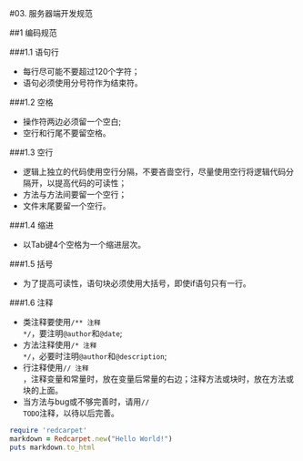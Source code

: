 #03. 服务器端开发规范

##1 编码规范

###1.1 语句行

  * 每行尽可能不要超过120个字符；
  * 语句必须使用分号符作为结束符。
  
###1.2 空格
  
  * 操作符两边必须留一个空白;
  * 空行和行尾不要留空格。
 
###1.3 空行

  * 逻辑上独立的代码使用空行分隔，不要吝啬空行，尽量使用空行将逻辑代码分隔开，以提高代码的可读性；
  * 方法与方法间要留一个空行；
  * 文件末尾要留一个空行。

###1.4 缩进
  
  * 以Tab键4个空格为一个缩进层次。

###1.5 括号

  * 为了提高可读性，语句块必须使用大括号，即使if语句只有一行。 
 
###1.6 注释
 
  * 类注释要使用<code>/** 注释 */</code>，要注明<code>@author</code>和<code>@date</code>;
  * 方法注释使用<code>/* 注释 */</code>，必要时注明<code>@author</code>和<code>@description</code>;
  * 行注释使用<code>// 注释 </code>，注释变量和常量时，放在变量后常量的右边；注释方法或块时，放在方法或块的上面。
  * 当方法与bug或不够完善时，请用<code>// TODO</code>注释，以待以后完善。
  
```ruby
require 'redcarpet'
markdown = Redcarpet.new("Hello World!")
puts markdown.to_html
```




